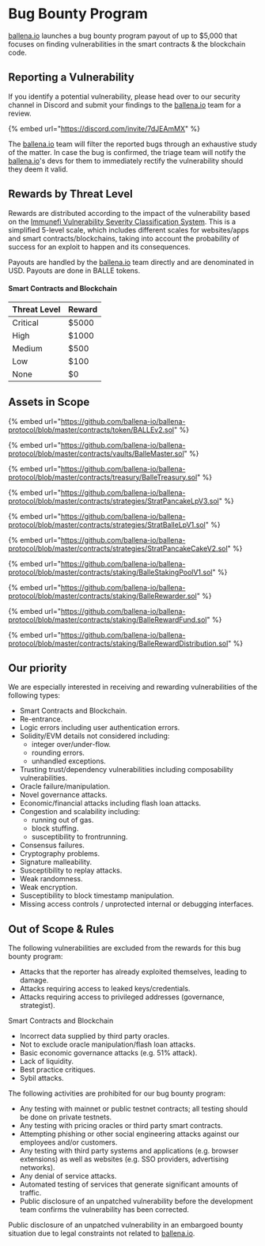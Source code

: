 # Bug Bounty Program

[ballena.io](https://ballena.io/) launches a bug bounty program payout of up to $5,000 that focuses on finding vulnerabilities in the smart contracts & the blockchain code.

## Reporting a Vulnerability

If you identify a potential vulnerability, please head over to our security channel in Discord and submit your findings to the [ballena.io](https://ballena.io/) team for a review. 

{% embed url="https://discord.com/invite/7dJEAmMX" %}

The [ballena.io](https://ballena.io/) team will filter the reported bugs through an exhaustive study of the matter. In case the bug is confirmed, the triage team will notify the [ballena.io](https://ballena.io/)'s devs for them to immediately rectify the vulnerability should they deem it valid. 

## Rewards by Threat Level

Rewards are distributed according to the impact of the vulnerability based on the [Immunefi Vulnerability Severity Classification System](https://immunefi.com/severity-system/). This is a simplified 5-level scale, which includes different scales for websites/apps and smart contracts/blockchains, taking into account the probability of success for an exploit to happen and its consequences.

Payouts are handled by the [ballena.io](https://ballena.io/) team directly and are denominated in USD. Payouts are done in BALLE tokens.



#### Smart Contracts and Blockchain

| Threat Level | Reward |
| :--- | :--- |
| Critical | $5000 |
| High | $1000 |
| Medium | $500 |
| Low | $100 |
| None | $0 |

## Assets in Scope

{% embed url="https://github.com/ballena-io/ballena-protocol/blob/master/contracts/token/BALLEv2.sol" %}

{% embed url="https://github.com/ballena-io/ballena-protocol/blob/master/contracts/vaults/BalleMaster.sol" %}

{% embed url="https://github.com/ballena-io/ballena-protocol/blob/master/contracts/treasury/BalleTreasury.sol" %}

{% embed url="https://github.com/ballena-io/ballena-protocol/blob/master/contracts/strategies/StratPancakeLpV3.sol" %}

{% embed url="https://github.com/ballena-io/ballena-protocol/blob/master/contracts/strategies/StratBalleLpV1.sol" %}

{% embed url="https://github.com/ballena-io/ballena-protocol/blob/master/contracts/strategies/StratPancakeCakeV2.sol" %}

{% embed url="https://github.com/ballena-io/ballena-protocol/blob/master/contracts/staking/BalleStakingPoolV1.sol" %}

{% embed url="https://github.com/ballena-io/ballena-protocol/blob/master/contracts/staking/BalleRewarder.sol" %}

{% embed url="https://github.com/ballena-io/ballena-protocol/blob/master/contracts/staking/BalleRewardFund.sol" %}

{% embed url="https://github.com/ballena-io/ballena-protocol/blob/master/contracts/staking/BalleRewardDistribution.sol" %}

## Our priority

We are especially interested in receiving and rewarding vulnerabilities of the following types:

* Smart Contracts and Blockchain.
* Re-entrance.
* Logic errors including user authentication errors.
* Solidity/EVM details not considered including:
  * integer over/under-flow.
  * rounding errors.
  * unhandled exceptions.
* Trusting trust/dependency vulnerabilities including composability vulnerabilities.
* Oracle failure/manipulation.
* Novel governance attacks.
* Economic/financial attacks including flash loan attacks.
* Congestion and scalability including:
  * running out of gas.
  * block stuffing.
  * susceptibility to frontrunning.
* Consensus failures.
* Cryptography problems.
* Signature malleability.
* Susceptibility to replay attacks.
* Weak randomness.
* Weak encryption.
* Susceptibility to block timestamp manipulation.
* Missing access controls / unprotected internal or debugging interfaces.

## Out of Scope & Rules

The following vulnerabilities are excluded from the rewards for this bug bounty program:

* Attacks that the reporter has already exploited themselves, leading to damage.
* Attacks requiring access to leaked keys/credentials.
* Attacks requiring access to privileged addresses \(governance, strategist\).

Smart Contracts and Blockchain

* Incorrect data supplied by third party oracles.
* Not to exclude oracle manipulation/flash loan attacks.
* Basic economic governance attacks \(e.g. 51% attack\).
* Lack of liquidity.
* Best practice critiques.
* Sybil attacks.

The following activities are prohibited for our bug bounty program:

* Any testing with mainnet or public testnet contracts; all testing should be done on private testnets.
* Any testing with pricing oracles or third party smart contracts.
* Attempting phishing or other social engineering attacks against our employees and/or customers.
* Any testing with third party systems and applications \(e.g. browser extensions\) as well as websites \(e.g. SSO providers, advertising networks\).
* Any denial of service attacks.
* Automated testing of services that generate significant amounts of traffic.
* Public disclosure of an unpatched vulnerability before the development team confirms the vulnerability has been corrected.

Public disclosure of an unpatched vulnerability in an embargoed bounty situation due to legal constraints not related to [ballena.io](https://ballena.io/).





